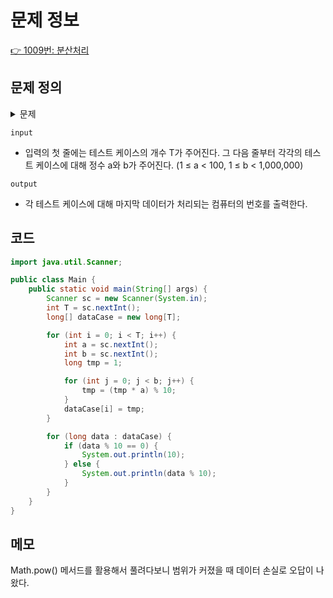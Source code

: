 # 문제 정보

[👉 1009번: 분산처리](https://www.acmicpc.net/problem/1009)

## 문제 정의
<details><summary> 문제
</summary>

#### 재용이는 최신 컴퓨터 10대를 가지고 있다. 어느 날 재용이는 많은 데이터를 처리해야 될 일이 생겨서 각 컴퓨터에 1번부터 10번까지의 번호를 부여하고, 10대의 컴퓨터가 다음과 같은 방법으로 데이터들을 처리하기로 하였다.

1번 데이터는 1번 컴퓨터, 2번 데이터는 2번 컴퓨터, 3번 데이터는 3번 컴퓨터, ... ,

10번 데이터는 10번 컴퓨터, 11번 데이터는 1번 컴퓨터, 12번 데이터는 2번 컴퓨터, ...

총 데이터의 개수는 항상 ab개의 형태로 주어진다. 재용이는 문득 마지막 데이터가 처리될 컴퓨터의 번호가 궁금해졌다. 이를 수행해주는 프로그램을 작성하라.
</details>

`input`
- 입력의 첫 줄에는 테스트 케이스의 개수 T가 주어진다. 그 다음 줄부터 각각의 테스트 케이스에 대해 정수 a와 b가 주어진다. (1 ≤ a < 100, 1 ≤ b < 1,000,000)

`output`
- 각 테스트 케이스에 대해 마지막 데이터가 처리되는 컴퓨터의 번호를 출력한다.

## 코드

```java
import java.util.Scanner;

public class Main {
    public static void main(String[] args) {
        Scanner sc = new Scanner(System.in);
        int T = sc.nextInt();
        long[] dataCase = new long[T];

        for (int i = 0; i < T; i++) {
            int a = sc.nextInt();
            int b = sc.nextInt();
            long tmp = 1;

            for (int j = 0; j < b; j++) {
                tmp = (tmp * a) % 10;
            }
            dataCase[i] = tmp;
        }

        for (long data : dataCase) {
            if (data % 10 == 0) {
                System.out.println(10);
            } else {
                System.out.println(data % 10);
            }
        }
    }
}
```

## 메모
Math.pow() 메서드를 활용해서 풀려다보니 범위가 커졌을 때 데이터 손실로 오답이 나왔다.